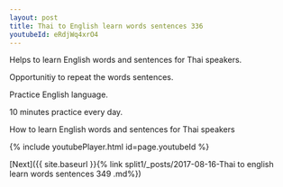 ```yaml
---
layout: post
title: Thai to English learn words sentences 336 
youtubeId: eRdjWq4xrO4
---
```

 
 
Helps to learn English words and sentences for Thai speakers.

Opportunitiy to repeat the words sentences. 

Practice English language. 
 
10 minutes practice every day. 
 
How to learn English words and sentences for Thai speakers 
 
{% include youtubePlayer.html id=page.youtubeId %}
 
 
[Next]({{ site.baseurl }}{% link  split1/_posts/2017-08-16-Thai to english learn words sentences 349 .md%})
 
